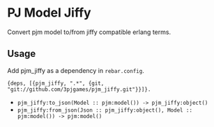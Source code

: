 # PJ Model Jiffy

Convert pjm model to/from jiffy compatible erlang terms.

## Usage

Add pjm_jiffy as a dependency in `rebar.config`.

    {deps, [{pjm_jiffy, ".*", {git, "git://github.com/3pjgames/pjm_jiffy.git"}}]}.

- `pjm_jiffy:to_json(Model :: pjm:model()) -> pjm_jiffy:object()`
- `pjm_jiffy:from_json(Json :: pjm_jiffy:object(), Model :: pjm:model()) -> pjm:model()`
